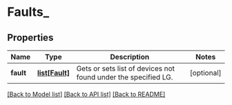 # Faults_

## Properties
Name | Type | Description | Notes
------------ | ------------- | ------------- | -------------
**fault** | [**list[Fault]**](Fault.md) | Gets or sets list of devices not found under the specified LG. | [optional] 

[[Back to Model list]](../README.md#documentation-for-models) [[Back to API list]](../README.md#documentation-for-api-endpoints) [[Back to README]](../README.md)


